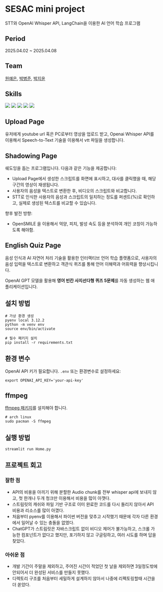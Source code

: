 # SESAC mini project

STT와 OpenAI Whisper API, LangChain을 이용한 AI 언어 학습 프로그램

## Period

2025.04.02 ~ 2025.04.08

## Team

[원예은](https://github.com/yetk124), [박병준](https://github.com/alpacamale), [박지윤](#)

## Skills
<img src="https://img.shields.io/badge/python-3776AB?style=for-the-badge&logo=python&logoColor=white"> 
<img src="https://img.shields.io/badge/github-181717?style=for-the-badge&logo=github&logoColor=white">
<img src="https://img.shields.io/badge/streamlit-FF4B4B?style=for-the-badge&logo=streamlit&logoColor=white">
<img src="https://img.shields.io/badge/langChain-1C3C3C?style=for-the-badge&logo=LangChain&logoColor=white">
<img src="https://img.shields.io/badge/openai-412991?style=for-the-badge&logo=oprnAI&logoColor=white">

## Upload Page

유저에게 youtube url 혹은 PC로부터 영상을 업로드 받고, Openai Whisper API를 이용해서 Speech-to-Text 기술을 이용해서 vtt 파일을 생성합니다.

## Shadowing Page

쉐도잉을 돕는 프로그램입니다. 다음과 같은 기능을 제공합니다:

- Upload Page에서 생성한 스크립트를 화면에 표시하고, 대사를 클릭했을 때, 해당 구간의 영상이 재생됩니다.
- 사용자의 음성을 텍스트로 변환한 후, 비디오의 스크립트와 비교합니다.
- STT로 인식한 사용자의 음성과 스크립트의 일치하는 정도를 퍼센트(%)로 확인하고, 실제로 생성된 텍스트를 비교할 수 있습니다.

향후 발전 방향:

- OpenSMILE 을 이용해서 억양, 피치, 발성 속도 등을 분석하여 개인 코칭이 가능하도록 해야함.

## English Quiz Page

음성 인식과 AI 자연어 처리 기술을 활용한 인터랙티브 언어 학습 플랫폼으로, 사용자의 음성 입력을 텍스트로 변환하고 객관식 퀴즈를 통해 언어 이해력과 어휘력을 향상시킵니다.

OpenAI GPT 모델을 활용해 **영어 빈칸 사지선다형 퀴즈 5문제**를 자동 생성하는 웹 애플리케이션입니다.

## 설치 방법

```
# 가상 환경 생성
pyenv local 3.12.2
python -m venv env
source env/bin/activate

# 필수 패키지 설치
pip install -r requirements.txt
```

## 환경 변수

OpenAI API 키가 필요합니다. `.env` 또는 환경변수로 설정하세요:

```
export OPENAI_API_KEY='your-api-key'
```

## ffmpeg

[ffmpeg 패키지](https://www.ffmpeg.org/)를 설치해야 합니다.

```
# arch linux
sudo pacman -S ffmpeg
```

## 실행 방법

```
streamlit run Home.py
```

## 프로젝트 회고

### 잘한 점

- API의 비용을 아끼기 위해 분할한 Audio chunk를 전부 whisper api에 보내지 않고, 첫 한개나 두개 청크만 이용해서 비용을 많이 아꼇다.
- 스트림릿의 캐쉬와 파일 기반 구조로 이미 완료한 코드를 다시 돌리지 않아서 API 비용과 리소스를 많이 아꼈다.
- 처음부터 pyenv를 이용해서 파이썬 버전을 맞추고 시작했기 때문에 각자 다른 환경에서 일어날 수 있는 충돌을 없엤다.
- ChatGPT가 스트림릿은 자바스크립트 없이 비디오 제어가 불가능하고, 스크롤 가능한 컴포넌트가 없다고 했지만, 포기하지 않고 구글링하고, 여러 시도를 하며 답을 찾았다.

### 아쉬운 점

- 개발 기간이 주말을 제외하고, 주어진 시간이 적었던 첫 날을 제외하면 3일정도밖에 안되어서 더 완성된 서비스를 만들지 못했다.
- 디렉토리 구조를 처음부터 세밀하게 설계하지 않아서 나중에 리펙토링할때 시간을 더 쏟았다.
